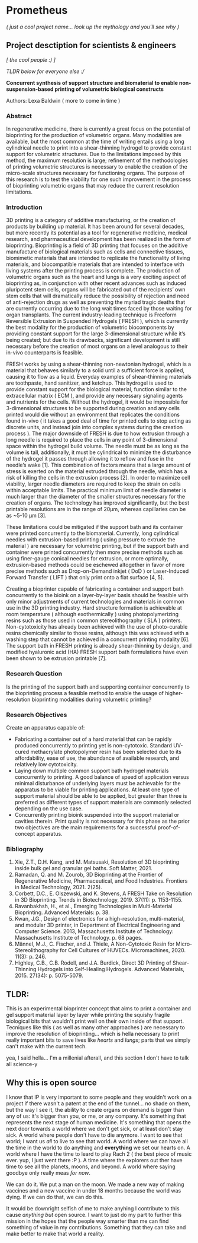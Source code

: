 # Prometheus
_( just a cool project name... look up the mythology and you'll see why )_

## Project desctiption for scientists & engineers
_[ the cool people :) ]_

_TLDR below for everyone else :/_

__Concurrent synthesis of support structure and biomaterial to enable non-suspension-based printing of volumetric biological constructs__

Authors: Lexa Baldwin ( more to come in time )

### Abstract
In regenerative medicine, there is currently a great focus on the potential of bioprinting for the production of volumetric organs.  Many modalities are available, but the most common at the time of writing entails using a long cylindrical needle to print into a shear-thinning hydrogel to provide constant support for volumetric structures.  Due to the limitations imposed by this method, the maximum resolution is large; refinement of the methodologies of printing volumetric structures is necessary to enable the creation of the micro-scale structures necessary for functioning organs.  The purpose of this research is to test the viability for one such improvement in the process of bioprinting volumetric organs that may reduce the current resolution limitations.

### Introduction
3D printing is a category of additive manufacturing, or the creation of products by building up material.  It has been around for several decades, but more recently its potential as a tool for regenerative medicine, medical research, and pharmaceutical development has been realized in the form of bioprinting.  Bioprinting is a field of 3D printing that focuses on the additive manufacture of biological materials such as cells and connective tissues, biomimetic materials that are intended to replicate the functionality of living materials, and biocompatible materials that are intended to interface with living systems after the printing process is complete.  The production of volumetric organs such as the heart and lungs is a very exciting aspect of bioprinting as, in conjunction with other recent advances such as induced pluripotent stem cells, organs will be fabricated out of the recipients’ own stem cells that will dramatically reduce the possibility of rejection and need of anti-rejection drugs as well as preventing the myriad tragic deaths that are currently occurring due to the long wait times faced by those waiting for organ transplants.  The current industry-leading technique is Freeform Reversible Extrusion in Suspended Hydrogels ( FRESH ), which is currently the best modality for the production of volumetric biocomponents by providing constant support for the large 3-dimensional structure while it’s being created; but due to its drawbacks, significant development is still necessary before the creation of most organs on a level analogous to their in-vivo counterparts is feasible.

FRESH works by using a shear-thinning non-newtonian hydrogel, which is a material that behaves similarly to a solid until a sufficient force is applied, causing it to flow as a liquid.  Everyday examples of shear-thinning materials are toothpaste, hand sanitizer, and ketchup.  This hydrogel is used to provide constant support for the biological material, function similar to the extracellular matrix ( ECM ), and provide any necessary signaling agents and nutrients for the cells.  Without the hydrogel, it would be impossible for 3-dimensional structures to be supported during creation and any cells printed would die without an environment that replicates the conditions found in-vivo ( it takes a good deal of time for printed cells to stop acting as discrete units, and instead join into complex systems during the creation process ).  The major downside of FRESH is due to how extrusion through a long needle is required to place the cells in any point of 3-dimensional space within the hydrogel build volume.  The needle must be as long as the volume is tall, additionally, it must be cylindrical to minimize the disturbance of the hydrogel it passes through allowing it to reflow and fuse in the needle’s wake [1].  This combination of factors means that a large amount of stress is exerted on the material extruded through the needle, which has a risk of killing the cells in the extrusion process [2].  In order to maximize cell viability, larger needle diameters are required to keep the strain on cells within acceptable limits.  The practical minimum limit of needle diameter is much larger than the diameter of the smaller structures necessary for the creation of organs.  The technology has improved significantly, but the best printable resolutions are in the range of 20μm, whereas capillaries can be as ~5-10 μm [3].

These limitations could be mitigated if the support bath and its container were printed concurrently to the biomaterial.  Currently, long cylindrical needles with extrusion-based printing ( using pressure to extrude the material ) are necessary for volumetric printing, but if the support bath and container were printed concurrently then more precise methods such as using finer-gauge conical needles for extrusion, or more optimally, extrusion-based methods could be eschewed altogether in favor of more precise methods such as Drop-on-Demand inkjet ( DoD ) or Laser-Induced Forward Transfer ( LIFT ) that only print onto a flat surface [4, 5].  

Creating a bioprinter capable of fabricating a container and support bath concurrently to the bioink on a layer-by-layer basis should be feasible with only minor adjustments of current technologies and materials in common use in the 3D printing industry.  Hard structure formation is achievable at room temperature ( although exothermically ) using photopolymerizing resins such as those used in common stereolithography ( SLA ) printers.  Non-cytotoxicity has already been achieved with the use of photo-curable resins chemically similar to those resins, although this was achieved with a washing step that cannot be achieved in a concurrent printing modality [6].  The support bath in FRESH printing is already shear-thinning by design, and modified hyaluronic acid (HA) FRESH support bath formulations have even been shown to be extrusion printable [7].

### Research Question
Is the printing of the support bath and supporting container concurrently to the bioprinting process a feasible method to enable the usage of higher-resolution bioprinting modalities during volumetric printing?

### Research Objectives
Create an apparatus capable of:

* Fabricating a container out of a hard material that can be rapidly produced concurrently to printing yet is non-cytotoxic.  Standard UV-cured methacrylate photopolymer resin has been selected due to its affordability, ease of use, the abundance of available research, and relatively low cytotoxicity.  
* Laying down multiple common support bath hydrogel materials concurrently to printing.  A good balance of speed of application versus minimal disturbance of underlying layers must be achievable for the apparatus to be viable for printing applications.  At least one type of support material should be able to be applied, but greater than three is preferred as different types of support materials are commonly selected depending on the use case.
* Concurrently printing bioink suspended into the support material or cavities therein.  Print quality is not necessary for this phase as the prior two objectives are the main requirements for a successful proof-of-concept apparatus.

### Bibliography

1.	Xie, Z.T., D.H. Kang, and M. Matsusaki, Resolution of 3D bioprinting inside bulk gel and granular gel baths. Soft Matter, 2021.
2.	Ramadan, Q. and M. Zourob, 3D Bioprinting at the Frontier of Regenerative Medicine, Pharmaceutical, and Food Industries. Frontiers in Medical Technology, 2021. 2(25).
3.	Corbett, D.C., E. Olszewski, and K. Stevens, A FRESH Take on Resolution in 3D Bioprinting. Trends in Biotechnology, 2019. 37(11): p. 1153-1155.
4.	Ravanbakhsh, H., et al., Emerging Technologies in Multi-Material Bioprinting. Advanced Materials: p. 38.
5.	Kwan, J.G., Design of electronics for a high-resolution, multi-material, and modular 3D printer, in Department of Electrical Engineering and Computer Science. 2013, Massachusetts Institute of Technology: Massachusetts Institute of Technology. p. 68 pages.
6.	Männel, M.J., C. Fischer, and J. Thiele, A Non-Cytotoxic Resin for Micro-Stereolithography for Cell Cultures of HUVECs. Micromachines, 2020. 11(3): p. 246.
7.	Highley, C.B., C.B. Rodell, and J.A. Burdick, Direct 3D Printing of Shear-Thinning Hydrogels into Self-Healing Hydrogels. Advanced Materials, 2015. 27(34): p. 5075-5079.

## TLDR:

This is an experimental bioprinter concept that aims to print a container and gel support material layer by layer while printing the squishy fragile biological bits that wouldn't print well on their own inside of that support.  Tecniques like this ( as well as many other approaches ) are necessary to improve the resolution of bioprinting... which is hella necessary to print really important bits to save lives like _hearts_ and _lungs_; parts that we simply can't make with the current tech.

yea, I said hella... I'm a millenial afterall, and this section I don't have to talk all science-y

## Why this is open source

I know that IP is very important to some people and they wouldn't work on a project if there wasn't a patent at the end of the tunnel... no shade on them, but the way I see it, the ability to create organs on demand is bigger than any of us: it's bigger than you, or me, or any company.  It's something that represents the next stage of human medicine.  It's something that opens the next door towards a world where we don't get sick, or at least don't stay sick.  A world where people don't have to die anymore.  I want to see that world; I want us _all_ to live to see that world.  A world where we can have all the time in the world to do anything and __everything__ we set our hearts on.  A world where I have the time to leard to play Rach 2 ( the best piece of music ever.  yup, I just went there :P ).  A time where the explorers out ther have time to see all the planets, moons, and beyond.  A world where saying goodbye only really meas *for now*.  

We can do it.  We put a man on the moon.  We made a new way of making vaccines and a new vaccine in under 18 months because the world was dying.  If we can do that, we can do this.

It would be downright selfish of me to make anyhing I contribute to this cause _anything but_ open source.  I want to just do my part to further this mission in the hopes that the people way smarter than me can find something of value in my contributions.  Something that they can take and make better to make that world a reality.
